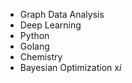 - Graph Data Analysis
- Deep Learning
- Python
- Golang
- Chemistry
- Bayesian Optimization
 $\mathrm{x}i$
